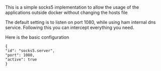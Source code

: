 This is a simple socks5 implementation to allow the usage of
the applications outside docker without changing the hosts file

The default setting is to listen on port 1080, while using
ham internal dns service. Following this you can intercept 
everything you need.

Here is the basic configuration

    {
    "id": "socks5.server",
    "port": 1080,
    "active": true
    }